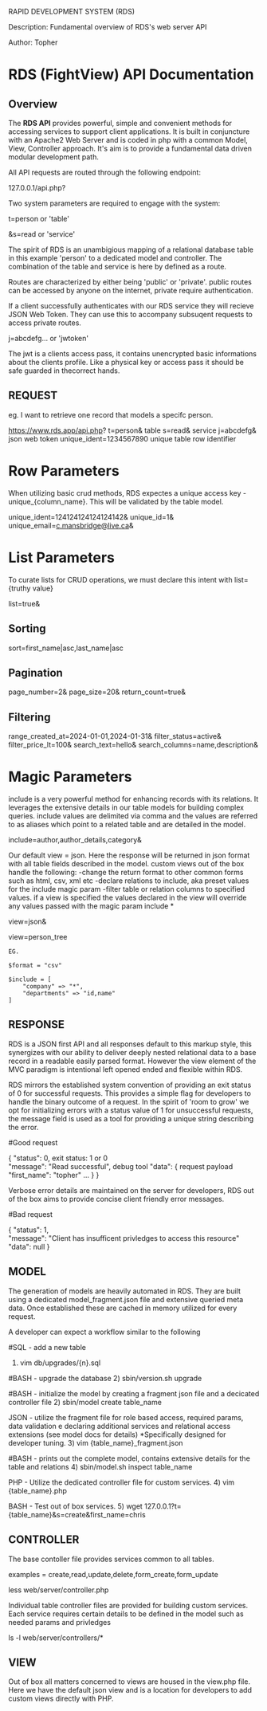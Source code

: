 
RAPID DEVELOPMENT SYSTEM (RDS)

Description: Fundamental overview of RDS's web server API

Author: Topher

# RDS (FightView) API Documentation

## Overview
The **RDS API** provides powerful, simple and convenient methods for accessing services to support client applications. It
is built in conjuncture with an Apache2 Web Server and is coded in php with a common Model, View, Controller approach. It's aim is to provide a fundamental data driven modular development path.

All API requests are routed through the following endpoint:

127.0.0.1/api.php?

Two system parameters are required to engage with the system:

t=person
or 'table'

&s=read
or 'service'

The spirit of RDS is an unambigious mapping of a relational database table in this example 'person' to a dedicated model and controller. The combination of the table and service is here by defined as a route.

Routes are characterized by either being 'public' or 'private'. public routes can be accessed by anyone on the internet,  private require authentication.

If a client successfully authenticates with our RDS service they will recieve JSON Web Token. They can use this to accompany subsuqent requests to access private routes.

j=abcdefg...
or 'jwtoken'

The jwt is a clients access pass, it contains unencrypted basic informations about the clients profile. 
Like a physical key or access pass it should be safe guarded in thecorrect hands.

## REQUEST

eg. I want to retrieve one record that models a specifc person.

https://www.rds.app/api.php?
    t=person&                   table
    s=read&                     service
    j=abcdefg&                  json web token
    unique_ident=1234567890            unique table row identifier

# Row Parameters

When utilizing basic crud methods, RDS expectes a unique access key - unique_{column_name}. This will be validated by the table model.

unique_ident=124124124124124142&
unique_id=1&
unique_email=c.mansbridge@live.ca&

# List Parameters

To curate lists for CRUD operations, we must declare this intent with list={truthy value}

list=true&                                 
## Sorting

sort=first_name|asc,last_name|asc
## Pagination
page_number=2&
page_size=20&
return_count=true&
## Filtering
range_created_at=2024-01-01,2024-01-31&
filter_status=active&
filter_price_lt=100&
search_text=hello&
search_columns=name,description&

# Magic Parameters

include is a very powerful method for enhancing records with its relations. It leverages the extensive details in our table models for
building complex queries. include values are delimited via comma and the values are referred to as aliases which point to a related table and
are detailed in the model.

include=author,author_details,category&

Our default view = json. Here the response will be returned in json format with all table fields described in the model.
custom views out of the box handle the following: 
    -change the return format to other common forms such as html, csv, xml etc
    -declare relations to include, aka preset values for the include magic param
    -filter table or relation columns to specified values.
if a view is specified the values declared in the view will override any values passed with the magic param include *

view=json&

view=person_tree
    
    EG.

    $format = "csv"

    $include = [
        "company" => "*",
        "departments" => "id,name"
    ]

## RESPONSE

RDS is a JSON first API and all responses default to this markup style, this synergizes with our ability to deliver deeply nested relational data to a
base record in a readable easily parsed format. However the view element of the MVC paradigm is intentional left opened ended and flexible within RDS.

RDS mirrors the established system convention of providing an exit status of 0 for successful requests. This provides a simple flag for developers to handle the
binary outcome of a request. In the spirit of 'room to grow' we opt for initializing errors with a status value of 1 for unsuccessful requests, the message field is used as a tool for providing a unique string describing the error.

#Good request

{
    "status": 0,                            exit status: 1 or 0                
    "message": "Read successful",           debug tool
    "data": {                               request payload
        "first_name": "topher"
        ...
    }
}

Verbose error details are maintained on the server for developers, RDS out of the box aims to provide concise client friendly error messages.

#Bad request

{
    "status": 1,                    
    "message": "Client has insufficent privledges to access this resource"
    "data": null
}

## MODEL
The generation of models are heavily automated in RDS. They are built using a dedicated model_fragment.json file and extensive queried meta data. Once established
these are cached in memory utilized for every request.

A developer can expect a workflow similar to the following 

#SQL - add a new table
1) vim db/upgrades/{n}.sql

#BASH - upgrade the database
2) sbin/version.sh upgrade

#BASH - initialize the model by creating a fragment json file and a decicated controller file
2) sbin/model create table_name

JSON - utilize the fragment file for role based access, required params, data validation e 
declaring additional services and relational access extensions (see model docs for details)
*Specifically designed for developer tuning.
3) vim {table_name}_fragment.json

#BASH - prints out the complete model, contains extensive details for the table and relations 
4) sbin/model.sh inspect table_name

PHP - Utilize the dedicated controller file for custom services.
4) vim {table_name}.php

BASH - Test out of box services.
5) wget 127.0.0.1?t={table_name}&s=create&first_name=chris


## CONTROLLER
The base contoller file provides services common to all tables. 

examples = create,read,update,delete,form_create,form_update

less web/server/controller.php

Individual table controller files are provided for building custom services. Each service
requires certain details to be defined in the model such as needed params and  privledges

ls -l web/server/controllers/*


## VIEW
Out of box all matters concerned to views are housed in the view.php file. Here we have the default json view and is a location
for developers to add custom views directly with PHP. 





